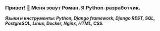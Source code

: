 ###  Привет!  👋  Меня зовут Роман. Я  Python-разработчик.

***Языки и инструменты: Python, Django framework, Django REST, SQL, PostgreSQL, Linux, Docker, Nginx, HTML, CSS.***

<!--
**BnamoRS/Bnamors** is a ✨ _special_ ✨ repository because its `README.md` (this file) appears on your GitHub profile.

Here are some ideas to get you started:

- 🔭 I’m currently working on ...
- 🌱 I’m currently learning ...
- 👯 I’m looking to collaborate on ...
- 🤔 I’m looking for help with ...
- 💬 Ask me about ...
- 📫 How to reach me: ...
- 😄 Pronouns: ...
- ⚡ Fun fact: ...
-->
